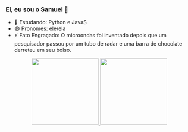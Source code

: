 ### Ei, eu sou o Samuel 👋

- 🌱 Estudando: Python  e JavaS
- 😄 Pronomes: ele/ela
- ⚡ Fato Engraçado: O microondas foi inventado depois que um pesquisador passou por um tubo de radar e uma barra de chocolate derreteu em seu bolso.

<div align="center">
  <a href="https://github.com/samueljoao">
  <img height="180em" src="https://github-readme-stats.vercel.app/api?username=Samueljoao&show_icons=true&theme=dark&include_all_commits=true&count_private=true"/>
  <img height="180em" src="https://github-readme-stats.vercel.app/api/top-langs/?username=Samueljoao&layout=compact&langs_count=7&theme=dark"/>
</div>
